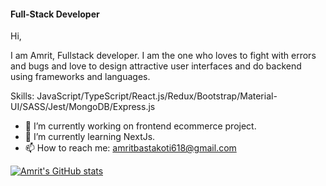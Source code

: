 
#### Full-Stack Developer
Hi, 

I am Amrit, Fullstack developer. I am the one who loves to fight with errors and bugs and love to design attractive user interfaces and do backend using frameworks and languages. 

Skills: JavaScript/TypeScript/React.js/Redux/Bootstrap/Material-UI/SASS/Jest/MongoDB/Express.js

- 🔭 I’m currently working on frontend ecommerce project. 
- 🌱 I’m currently learning NextJs. 
- 📫 How to reach me: amritbastakoti618@gmail.com 








  


[![Amrit's GitHub stats](https://github-readme-stats.vercel.app/api?username=Amrit618)](https://github.com/Amrit618/github-readme-stats)

